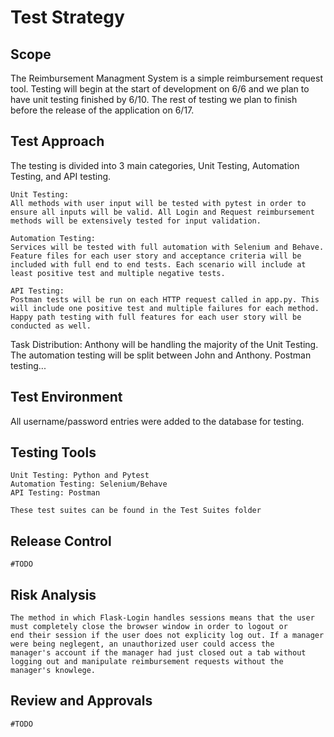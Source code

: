 # Test Strategy

## Scope
The Reimbursement Managment System is a simple reimbursement request tool. Testing will begin at the start of development on 6/6 and we plan to have unit testing finished by 6/10. The rest of testing we plan to finish before the release of the application on 6/17. 


## Test Approach
The testing is divided into 3 main categories, Unit Testing, Automation Testing, and API testing. 

    Unit Testing:
    All methods with user input will be tested with pytest in order to ensure all inputs will be valid. All Login and Request reimbursement methods will be extensively tested for input validation. 

    Automation Testing:
    Services will be tested with full automation with Selenium and Behave. Feature files for each user story and acceptance criteria will be included with full end to end tests. Each scenario will include at least positive test and multiple negative tests. 
   
    API Testing:
    Postman tests will be run on each HTTP request called in app.py. This will include one positive test and multiple failures for each method. Happy path testing with full features for each user story will be conducted as well. 

Task Distribution:
Anthony will be handling the majority of the Unit Testing.
The automation testing will be split between John and Anthony. 
Postman testing...


## Test Environment
All username/password entries were added to the database for testing. 

## Testing Tools
    Unit Testing: Python and Pytest
    Automation Testing: Selenium/Behave
    API Testing: Postman
    
    These test suites can be found in the Test Suites folder

## Release Control
    #TODO
## Risk Analysis
    The method in which Flask-Login handles sessions means that the user must completely close the browser window in order to logout or 
    end their session if the user does not explicity log out. If a manager were being neglegent, an unauthorized user could access the 
    manager's account if the manager had just closed out a tab without logging out and manipulate reimbursement requests without the manager's knowlege.
## Review and Approvals
    #TODO

